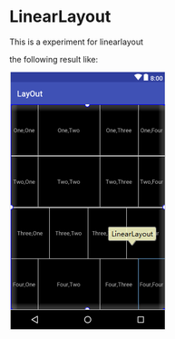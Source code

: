 # LinearLayout
This is a experiment for linearlayout

the following result like:

![image](https://github.com/hsq54820/LinearLayout/blob/master/app/sampledata/QQ%E5%9B%BE%E7%89%8720180402083245.png?raw=true)
